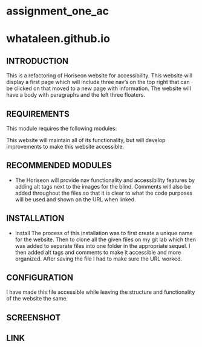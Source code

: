 # assignment_one_ac
# whataleen.github.io
INTRODUCTION
------------

This is a refactoring of Horiseon website for accessibility. This website will display a first page which will include three nav’s on the top right that can be clicked on that moved to a new page with information. The website will have a body with paragraphs and the left three floaters.   



REQUIREMENTS
------------

This module requires the following modules:

This website will maintain all of its functionality, but will develop improvements to make this website accessible.  


RECOMMENDED MODULES
-------------------

 * The Horiseon will provide nav functionality and accessibility features by adding alt tags next to the images for the blind. Comments will also be added throughout the files so that it is clear to what the code purposes will be used and shown on the URL when linked.



INSTALLATION
------------
 
 * Install
 The process of this installation was to first create a unique name for the website.
Then to clone all the given files on my git lab which then was added to separate files into one folder in the appropriate sequel. 
I then added alt tags and comments to make it accessible and more organized.
After saving the file I had to make sure the URL worked.



CONFIGURATION
-------------
 
  I have made this file accessible while leaving the structure and functionality of the website the same. 

SCREENSHOT
---------------




LINK
---------------





